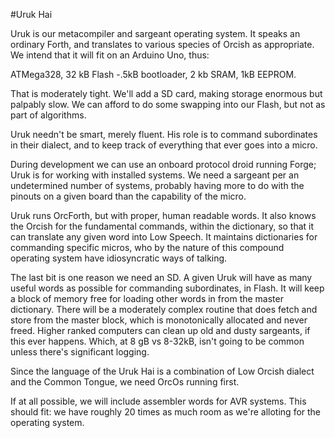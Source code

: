 #Uruk Hai

Uruk is our metacompiler and sargeant operating system. It speaks an ordinary Forth, and translates to various species of Orcish as appropriate. We intend that it will fit on an Arduino Uno, thus:

ATMega328, 32 kB Flash -.5kB bootloader, 2 kb SRAM, 1kB EEPROM.

That is moderately tight. We'll add a SD card, making storage enormous but palpably slow. We can afford to do some swapping into our Flash, but not as part of algorithms. 

Uruk needn't be smart, merely fluent. His role is to command subordinates in their dialect, and to keep track of everything that ever goes into a micro. 

During development we can use an onboard protocol droid running Forge; Uruk is for working with installed systems. We need a sargeant per an undetermined number of systems, probably having more to do with the pinouts on a given board than the capability of the micro. 

Uruk runs OrcForth, but with proper, human readable words. It also knows the Orcish for the fundamental commands, within the dictionary, so that it can translate any given word into Low Speech. It maintains dictionaries for commanding specific micros, who by the nature of this compound operating system have idiosyncratic ways of talking. 

The last bit is one reason we need an SD. A given Uruk will have as many useful words as possible for commanding subordinates, in Flash. It will keep a block of memory free for loading other words in from the master dictionary. There will be a moderately complex routine that does fetch and store from the master block, which is monotonically allocated and never freed. Higher ranked computers can clean up old and dusty sargeants, if this ever happens. Which, at 8 gB vs 8-32kB, isn't going to be common unless there's significant logging. 

Since the language of the Uruk Hai is a combination of Low Orcish dialect and the Common Tongue, we need OrcOs running first. 

If at all possible, we will include assembler words for AVR systems. This should fit: we have roughly 20 times as much room as we're alloting for the operating system.